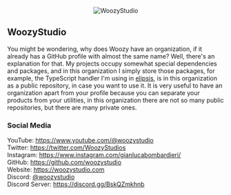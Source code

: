 <p align=center>
  <img alt="WoozyStudio" src="https://woozystudio.com/static/woozysstudiostitle.png">
</p>

## WoozyStudio

You might be wondering, why does Woozy have an organization, if it already has a GitHub profile with almost the same name? Well, there's an explanation for that. My projects occupy somewhat special dependencies and packages, and in this organization I simply store those packages, for example, the TypeScript handler I'm using in [elipsis](https://github.com/woozystudio/elipsis), is in this organization as a public repository, in case you want to use it. It is very useful to have an organization apart from your profile because you can separate your products from your utilities, in this organization there are not so many public repositories, but there are many private ones.

### Social Media
YouTube: https://www.youtube.com/@woozystudio  
Twitter: https://twitter.com/WoozyStudios  
Instagram: https://www.instagram.com/gianlucabombardieri/  
GitHub: https://github.com/woozystudio  
Website: https://woozystudio.com  
Discord: [@woozystudio](https:/discord.com/users/869583777884667964)  
Discord Server: https://discord.gg/BskQZmkhnb
